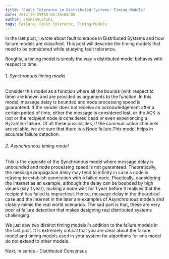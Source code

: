 ```yaml
---
title: "Fault Tolerance in Distributed Systems: Timing Models"
date: 2014-10-29T15:04:38+08:00
author: shantanualshi
tags: Failure, Fault Tolerance, Timing Models
---
```


In the last post, I wrote about fault tolerance in Distributed Systems and how failure models are classified. This post will describe the timing models that need to be considered while studying fault tolerance.

Roughly, a timing model is simply the way a distributed model behaves with respect to time.

###### 1. Synchronous timing model

Consider this model as a function where all the bounds (with respect to time) are known and are provided as arguments to the function. In this model, message delay is bounded and node processing speed is guaranteed. If the sender does not receive an acknowledgement after a certain period of time, either the message is considered lost, or the ACK is lost or the recipient node is considered dead or even experiencing a Byzantine failure. Of all these possibilities, if the communication channels are reliable, we are sure that there is a Node failure.This model helps in accurate failure detection.

###### 2. Asynchronous timing model

This is the opposite of the Synchronous model where message delay is unbounded and node processing speed is not guaranteed. Theoretically, the message propagation delay may tend to infinity in case a node is retrying to establish connection with a failed node. Practically, considering the Internet as an example, although the delay can be bounded by high values (say 1 year), making a node wait for 1 year before it realises that the recipient has failed is impractical. Hence, message delay in the theoretical case and the Internet in the later are examples of Asynchronous models and closely mimic the real world scenarios. The sad part is that, these are very poor at failure detection that makes designing real distributed systems challenging.

We just saw two distinct timing models in addition to the failure models in the last post. It is extremely critical that you are clear about the failure model and timing models used in your system for algorithms for one model do not extend to other models.

Next, in series - Distributed Consensus

